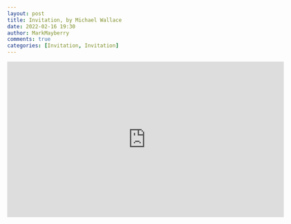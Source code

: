 ```yaml
---
layout: post
title: Invitation, by Michael Wallace
date: 2022-02-16 19:30
author: MarkMayberry
comments: true
categories: [Invitation, Invitation]
---
```

<p><iframe src="https://player.vimeo.com/video/683484965?h=b570dce5b6&amp;title=0&amp;byline=0" width="640" height="360" frameborder="0" allowfullscreen=""></iframe></p>
